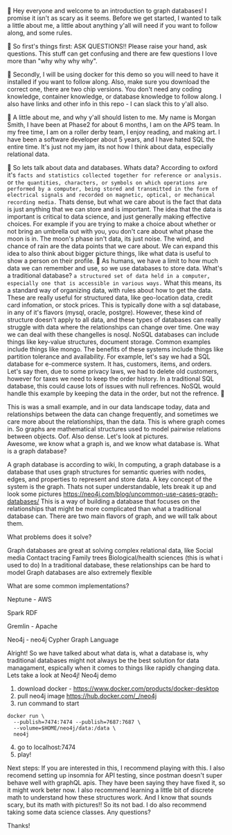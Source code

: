 :star2:
Hey everyone and welcome to an introduction to graph databases! I promise it isn't as scary as it seems.
Before we get started, I wanted to talk a little about me, a little about anything y'all will need if you want to follow along, and some rules.

:star2:
So first's things first:
ASK QUESTIONS!! Please raise your hand, ask questions. This stuff can get confusing and there are few questions I love more than "why why why why".

:star2:
Secondly, I will be using docker for this demo so you will need to have it installed if you want to follow along. Also, make sure you download the correct one, there are two chip versions. You don't need any coding knowledge, container knowledge, or database knowledge to follow along. 
I also have links and other info in this repo - I can slack this to y'all also. 

:star2:
A little about me, and why y'all should listen to me. My name is Morgan Smith, I have been at Phase2 for about 6 months, I am on the APS team. In my free time, I am on a roller derby team, I enjoy reading, and making art. I have been a software developer about 5 years, and I have hated SQL the entire time. It's just not my jam, its not how I think about data, especially relational data. 

:star2:
So lets talk about data and databases.
Whats data?
According to oxford it's 
`facts and statistics collected together for reference or analysis.`
or
`the quantities, characters, or symbols on which operations are performed by a computer, being stored and transmitted in the form of electrical signals and recorded on magnetic, optical, or mechanical recording media.`
Thats dense, but what we care about is the fact that data is just anything that we can store and is important. The idea that the data is important is critical to data science, and just generally making effective choices. For example if you are trying to make a choice about whether or not bring an umbrella out with you, you don't care about what phase the moon is in. The moon's phase isn't data, its just noise. The wind, and chance of rain are the data points that we care about. We can expand this idea to also think about bigger picture things, like what data is useful to show a person on their profile. 
:star2:
As humans, we have a limit to how much data we can remember and use, so we use databases to store data.
What's a traditional database?
`a structured set of data held in a computer, especially one that is accessible in various ways.` What this means, its a standard way of organizing data, with rules about how to get the data. These are really useful for structured data, like geo-location data, credit card infomation, or stock prices. 
This is typically done with a sql database, in any of it's flavors (mysql, oracle, postgre). However, these kind of structure doesn't apply to all data, and these types of databases can really struggle with data where the relationships can change over time. One way we can deal with these changelles is nosql.
NoSQL databases can include things like key-value structures, document storage. Common examples include things like mongo. The benefits of these systems include things like partition tolerance and availability. For example, let's say we had a SQL database for e-commerce system. It has, customers, items, and orders. Let's say then, due to some privacy laws, we had to delete old customers, however for taxes we need to keep the order history. In a traditional SQL database, this could cause lots of issues with null refrences. NoSQL would handle this example by keeping the data in the order, but not the refrence. 
:star2:

This is was a small example, and in our data landscape today, data and relationships between the data can change frequently, and sometimes we care more about the relationships, than the data. 
This is where graph comes in. So graphs are mathematical structures used to model pairwise relations between objects. Oof. Also dense. Let's look at pictures.  
Awesome, we know what a graph is, and we know what database is. 
What is a graph database?

A graph database is according to wiki, In computing, a graph database is a database that uses graph structures for semantic queries with nodes, edges, and properties to represent and store data. A key concept of the system is the graph.
Thats not super understandable, lets break it up and look some pictures
https://neo4j.com/blog/uncommon-use-cases-graph-databases/
This is a way of building a database that focuses on the relationships that might be more complicated than what a traditional database can. 
There are two main flavors of graph, and we will talk about them.

What problems does it solve?

Graph databases are great at solving complex relational data, like 
Social media
Contact tracing
Family trees
Biological/health sciences (this is what i used to do) 
In a traditional database, these relationships can be hard to model
Graph databases are also extremely flexible

What are some common implementations?
 
Neptune - AWS

Spark RDF

Gremlin - Apache

Neo4j - neo4j 
Cypher Graph Language 

Alright! So we have talked about what data is, what a database is, why traditional databases might not always be the best solution for data managament, espically when it comes to things like rapidly changing data. Lets take a look at Neo4j! 
Neo4j demo
1) download docker - https://www.docker.com/products/docker-desktop
2) pull neo4j image https://hub.docker.com/_/neo4j
3) run command to start
  ```
  docker run \
    --publish=7474:7474 --publish=7687:7687 \
    --volume=$HOME/neo4j/data:/data \
    neo4j
 ```
 4) go to localhost:7474
 5) play!

Next steps:
If you are interested in this, I recommend playing with this. I also recomend setting up insomnia for API testing, since postman doesn't super behave well with graphQL apis. They have been saying they have fixed it, so it might work beter now. 
I also recommend learning a little bit of discrete math to understand how these structures work. And I know that sounds scary, but its math with pictures!! So its not bad.
I do also recommend taking some data science classes.
Any questions?

Thanks! 

